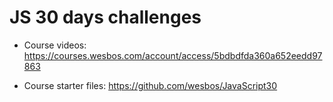# JS 30 days challenges

- Course videos:  https://courses.wesbos.com/account/access/5bdbdfda360a652eedd97863

- Course starter files: https://github.com/wesbos/JavaScript30